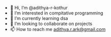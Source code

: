 - 👋 Hi, I’m @adithya-r-kothur
- 👀 I’m interested in compitative programming
- 🌱 I’m currently learning dsa
- 💞️ I’m looking to collaborate on projects
- 📫 How to reach me adithya.r.ark@gmail.com

<!---
adithya-r-kothur/adithya-r-kothur is a ✨ special ✨ repository because its `README.md` (this file) appears on your GitHub profile.
You can click the Preview link to take a look at your changes.
--->
